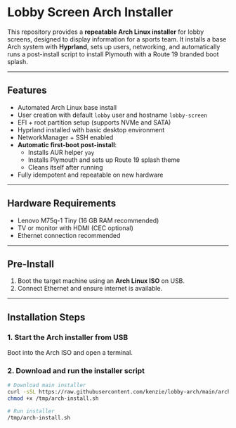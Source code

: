 # Lobby Screen Arch Installer

This repository provides a **repeatable Arch Linux installer** for lobby screens, designed to display information for a sports team. It installs a base Arch system with **Hyprland**, sets up users, networking, and automatically runs a post-install script to install Plymouth with a Route 19 branded boot splash.

---

## Features

- Automated Arch Linux base install
- User creation with default `lobby` user and hostname `lobby-screen`
- EFI + root partition setup (supports NVMe and SATA)
- Hyprland installed with basic desktop environment
- NetworkManager + SSH enabled
- **Automatic first-boot post-install**:
  - Installs AUR helper `yay`
  - Installs Plymouth and sets up Route 19 splash theme
  - Cleans itself after running
- Fully idempotent and repeatable on new hardware

---

## Hardware Requirements

- Lenovo M75q-1 Tiny (16 GB RAM recommended)
- TV or monitor with HDMI (CEC optional)
- Ethernet connection recommended

---

## Pre-Install

1. Boot the target machine using an **Arch Linux ISO** on USB.
2. Connect Ethernet and ensure internet is available.

---

## Installation Steps

### 1. Start the Arch installer from USB

Boot into the Arch ISO and open a terminal.

### 2. Download and run the installer script

```bash
# Download main installer
curl -sSL https://raw.githubusercontent.com/kenzie/lobby-arch/main/arch-install.sh -o /tmp/arch-install.sh
chmod +x /tmp/arch-install.sh

# Run installer
/tmp/arch-install.sh
